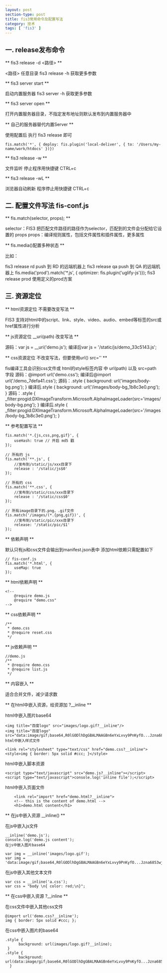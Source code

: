 ```yaml
---
layout: post
section-type: post
title: fis3常用命令及配置写法
category: 技术
tags: [ 'fis3' ]
---
```

## 一. release发布命令 ##

** fis3 release -d <路径> **

 <路径> 任意目录
 fis3 release -h 获取更多参数
 
** fis3 server start **

启动内置服务器
fis3 server -h 获取更多参数

** fis3 server open **

打开内置服务器目录，不指定发布地址则默认发布到内置服务器中

** 自己的服务器替代内置Server **

使用配置后 执行 fis3 release 即可

    fis.match('*', { deploy: fis.plugin('local-deliver', { to: '/Users/my-name/work/htdocs' })})

** fis3 release -w **

文件监听
停止程序用快捷键 CTRL+c

** fis3 release -wL **

浏览器自动刷新
程序停止用快捷键 CTRL+c

## 二. 配置文件写法 fis-conf.js ##

** fis.match(selector, props); **

selector：FIS3 把匹配文件路径的路径作为selector，匹配到的文件会分配给它设置的 props
props：编译规则属性，包括文件属性和插件属性，更多属性

** fis.media()配置多种状态 **

比如：

fis3 release rd push 到 RD 的远端机器上
fis3 release qa push 到 QA 的远端机器上
fis.media('prod').match('*.js', { optimizer: fis.plugin('uglify-js')});
fis3 release prod 使用定义的prod方案

## 三. 资源定位 ##

** html资源定位 不需要改变写法 **

FIS3 支持对html中的script、link、style、video、audio、embed等标签的src或href属性进行分析

** js资源定位 __uri(path) 改变写法 **

源码：var js = __uri('demo.js');
编译后var js = '/static/js/demo_33c5143.js';

** css资源定位 不改变写法，但要使用url() src='' **

fis编译工具会识别css文件或 html的style标签内容 中 url(path) 以及 src=path 字段
源码：@import url('demo.css');
编译后@import url('/demo_7defa41.css');
源码：.style { background: url('images/body-bg.png'); }
编译后.style { background: url('/images/body-bg_1b8c3e0.png'); }
源码：.style { _filter:progid:DXImageTransform.Microsoft.AlphaImageLoader(src='images/body-bg.png'); }
编译后.style { _filter:progid:DXImageTransform.Microsoft.AlphaImageLoader(src='/images/body-bg_1b8c3e0.png'); }

** 参考配置写法 **

    fis.match('*.{js,css,png,gif}', {
        useHash: true // 开启 md5 戳
    });

    // 所有的 js
    fis.match('**.js', {
        //发布到/static/js/xxx目录下
        release : '/static/js$0'
    });

    // 所有的 css
    fis.match('**.css', {
        //发布到/static/css/xxx目录下
        release : '/static/css$0'
    });

    // 所有image目录下的.png，.gif文件
    fis.match('/images/(*.{png,gif})', {
        //发布到/static/pic/xxx目录下
        release: '/static/pic/$1'
    });

** 依赖声明 **

默认只有js和css文件会输出到manifest.json表中
添加html依赖只需配置如下

    // fis-conf.js
    fis.match('*.html', {
        useMap: true
    });
** html依赖声明 **

    <!--
        @require demo.js
        @require "demo.css"
    -->
** css依赖声明 **

    /**
     * demo.css
     * @require reset.css
     */
** js依赖声明 **

    //demo.js
    /**
     * @require demo.css
     * @require list.js
     */
** 内容嵌入 **

适合合并文件，减少请求数

** 在html中嵌入资源，给资源加 ?__inline **

html中嵌入图片base64

    <img title="百度logo" src="images/logo.gif?__inline"/>
    <img title="百度logo" src="data:image/gif;base64,R0lGODlhDgGBALMAAGBn6eYxLvvy9PnKyfO...Jzna6853wjKc850nPeoY
    html中嵌入样式文件

    <link rel="stylesheet" type="text/css" href="demo.css?__inline">
    <style>img { border: 5px solid #ccc; }</style>
html中嵌入脚本资源

    <script type="text/javascript" src="demo.js?__inline"></script>
    <script type="text/javascript">console.log('inline file');</script>
html中嵌入页面文件

        <link rel="import" href="demo.html?__inline">
        <!-- this is the content of demo.html -->
        <h1>demo.html content</h1> 

** 在js中嵌入资源 __inline() **

在js中嵌入js文件

    __inline('demo.js');
    console.log('demo.js content');
    在js中嵌入图片base64

    var img = __inline('images/logo.gif');
    var img = 'data:image/gif;base64,R0lGODlhDgGBALMAAGBn6eYxLvvy9PnKyfO...Jzna6853wjKc850nPeoYgAgA7';
在js中嵌入其他文本文件

    var css = __inline('a.css');
    var css = "body \n{ color: red;\n}";

** 在css中嵌入资源 ?__inline **

在css文件中嵌入其他css文件

    @import url('demo.css?__inline');
    img { border: 5px solid #ccc; };
在css中嵌入图片的base64

    .style {
          background: url(images/logo.gif?__inline);
     }
    .style {
          background: url(data:image/gif;base64,R0lGODlhDgGBALMAAGBn6eYxLvvy9PnKyfO...Jzna6853wjKc850nPeoYgAgA7);
      }